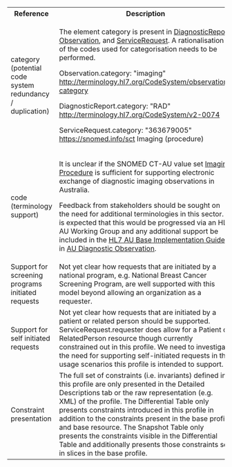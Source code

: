 <table class="list" width="100%">
<tbody>
  <tr>
    <th>Reference</th>
    <th>Description</th>
    <th>Issue No.</th>
  </tr>
   <tr>
    <td>category (potential code system redundancy / duplication)</td>
    <td><p>The element category is present in <a href="http://hl7.org/fhir/R4/diagnosticreport.html">DiagnosticReport</a>, <a href="http://hl7.org/fhir/R4/observation.html">Observation</a>, and <a href="http://hl7.org/fhir/R4/servicerequest.html">ServiceRequest</a>. A rationalisation of the codes used for categorisation needs to be performed.</p>
        <p>Observation.category: "imaging" <a href="http://hl7.org/fhir/R4/codesystem-observation-category.html">http://terminology.hl7.org/CodeSystem/observation-category</a></p>
        <p>DiagnosticReport.category: "RAD" <a href="http://hl7.org/fhir/R4/v2/0074/index.html">http://terminology.hl7.org/CodeSystem/v2-0074</a></p>
        <p>ServiceRequest.category: "363679005" <a href="http://hl7.org/fhir/R4/snomedct.html">https://snomed.info/sct</a> Imaging (procedure)</p></td>
    <td>See <a href="https://github.com/AuDigitalHealth/ci-fhir-r4/issues/28">ci-fhir-r4/issues/28</a></td>
   </tr>
   <tr>
            <td>code (terminology support)</td>
            <td><p>It is unclear if the SNOMED CT-AU value set <a href=" https://healthterminologies.gov.au/fhir/ValueSet/imaging-procedure-1">Imaging Procedure</a> is sufficient for supporting electronic exchange of diagnostic imaging observations in Australia.</p>
<p>Feedback from stakeholders should be sought on the need for additional terminologies in this sector. It is expected that this would be progressed via an HL7 AU Working Group and any additional support be included in the <a href="http://build.fhir.org/ig/hl7au/au-fhir-base/index.html">HL7 AU Base Implementation Guide</a> in <a href="http://build.fhir.org/ig/hl7au/au-fhir-base/StructureDefinition-au-diagnostic-observation.html">AU Diagnostic Observation</a>.</p></td>
            <td>See <a href="https://github.com/hl7au/au-fhir-base/issues/406">au-fhir-base/issues/406</a></td>
       </tr>
  <tr>
    <td>Support for screening programs initiated requests</td>
    <td>Not yet clear how requests that are initiated by a national program, e.g. National Breast Cancer Screening Program, are well supported with this model beyond allowing an organization as a requester.</td>
    <td>See <a href="https://github.com/AuDigitalHealth/ci-fhir-r4/issues/29">ci-fhir-r4/issues/29</a></td>
   </tr>
  <tr>
    <td>Support for self initiated requests</td>
    <td>Not yet clear how requests that are initiated by a patient or related person should be supported. ServiceRequest.requester does allow for a Patient or RelatedPerson resource though currently constrained out in this profile. We need to investigate the need for supporting self-initiated requests in the usage scenarios this profile is intended to support.</td>
    <td>See <a href="https://github.com/AuDigitalHealth/ci-fhir-r4/issues/56">ci-fhir-r4/issues/56</a></td>
   </tr>
  <tr>
    <td>Constraint presentation</td>
    <td>The full set of constraints (i.e. invariants) defined in this profile are only presented in the Detailed Descriptions tab or the raw representation (e.g. XML) of the profile. The Differential Table only presents constraints introduced in this profile in addition to the constraints present in the base profile and base resource. The Snapshot Table only presents the constraints visible in the Differential Table and additionally presents those constraints set in slices in the base profile.</td>
    <td>See Zulip <a href="https://chat.fhir.org/#narrow/stream/179252-IG-creation/topic/Derived.20profile.20snapshot.20missing.20upstream.20invariants">Derived profile snapshot missing upstream invariants stream</a></td>
   </tr>   
   
</tbody>
</table>
